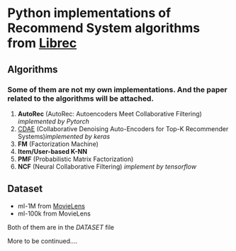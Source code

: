 # Python implementations of Recommend System algorithms from [Librec](https://github.com/guoguibing/librec)

## Algorithms

### Some of them are not my own implementations. And the paper related to the algorithms will be attached.

1. **AutoRec** (AutoRec: Autoencoders Meet Collaborative Filtering)  *implemented by Pytorch*
2. [CDAE](https://github.com/henry0312/CDAE) (Collaborative Denoising Auto-Encoders for Top-K Recommender Systems)*implemented by keras*
3. **FM** (Factorization Machine)
4. **Item/User-based K-NN**
5. **PMF** (Probabilistic Matrix Factorization)
6. **NCF** (Neural Collaborative Filtering) *implement by tensorflow*

## Dataset

- ml-1M from [MovieLens](https://movielens.org/)
- ml-100k from MovieLens

Both of them are in the *DATASET*  file

More to be continued....
